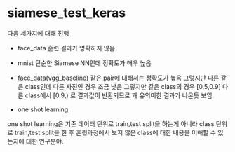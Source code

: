 # siamese_test_keras

다음 세가지에 대해 진행

+ face_data
훈련 결과가 명확하지 않음

+ mnist
단순한 Siamese NN인데 정확도가 매우 높음

+ face_data(vgg_baseline)
같은 pair에 대해서는 정확도가 높음 그렇지만 다른 같은 class인데 다른 사진인 경우 조금 낮음
그렇지만 같은 class의 경우 [0.5,0.9] 다른 class에서 [0.9,) 로 결과값이 반환되므로 꽤 유의미한 결과가 나온듯 보임.


+ one shot learning

one shot learning은 기존 데이터 단위로 train,test split을 하는게 아니라
class 단위로 train,test split을 한 후 
훈련과정에서 보지 않은 class에 대한 내용을 이해할 수 있는지에 대한 연구분야.


